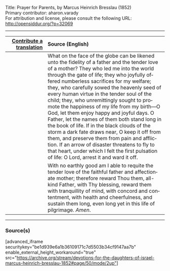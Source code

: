 <html>
<head></head>
<body>
Title: Prayer for Parents, by Marcus Heinrich Bresslau (1852)<br />
Primary contributor: aharon.varady<br />
For attribution and license, please consult the following URL: <a href="http://opensiddur.org/?p=32069">http://opensiddur.org/?p=32069</a>
<p />
<hr />

<table style="margin-left: auto;margin-right: auto;" class="draggable">
<thead><tr><th id="x" style="text-align: right;"><a href="/contributing/upload/">Contribute a translation</a></th><th style="text-align: left;">Source (English)</th></tr></thead>
<tbody>
<tr><td style="vertical-align:top;" width="25%">
<div class="liturgy" lang="he">

</span></div></td>
 
<td style="vertical-align:top;">
<div class="english" lang="en">
What on the face of the globe can be likened unto the fidelity of a father and the tender love of a mother? They who led me into the world through the gate of life; they who joyfully offered numberless sacrifices for my welfare; they, who carefully sowed the heavenly seed of every human virtue in the tender soul of the child; they, who unremittingly sought to promote the happiness of my life from my birth—O God, let them enjoy happy and joyful days. O Father, let the names of them both stand long in the book of life. If in the black clouds of the storm a dark fate draws near, O keep it off from them, and preserve them from pain and affliction. If an arrow of disaster threatens to fly to that heart, under which I felt the first pulsation of life: O Lord, arrest it and ward it off. 
</div></td></tr>


<tr><td style="vertical-align:top;">
<div class="liturgy" lang="he">

</span></div></td>
 
<td style="vertical-align:top;">
<div class="english" lang="en">
With no earthly good am I able to requite the tender love of the faithful father and affectionate mother; therefore reward Thou them, all-kind Father, with Thy blessing, reward them with tranquillity of mind, with concord and contentment, with health and cheerfulness, and sustain them long, even long yet in this life of pilgrimage. <em>Amen</em>.
</div></td></tr>
</tbody></table>

<hr />

<h3>Source(s)</h3>

[advanced_iframe securitykey="be1d939e6a1b36109171c7d5503b34cf9147aa7b" enable_external_height_workaround="true" src="https://archive.org/stream/devotions-for-the-daughters-of-israel-marcus-heinrich-bresslau-1852#page/50/mode/2up"]

&nbsp;
</body>
</html>